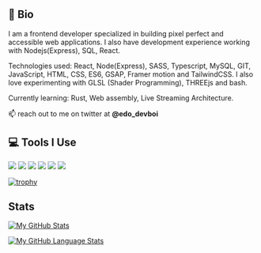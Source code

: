 ## 🧿 Bio

I am a frontend developer specialized in building pixel perfect and accessible web applications. I also have development experience working with Nodejs(Express), SQL, React.

Technologies used: React, Node(Express), SASS, Typescript, MySQL, GIT, JavaScript, HTML, CSS, ES6, GSAP, Framer motion and TailwindCSS. I also love experimenting with GLSL (Shader Programming), THREEjs and bash.

Currently learning: Rust, Web assembly, Live Streaming Architecture.

📫 reach out to me on twitter at __@edo_devboi__

## 💻 Tools I Use

![](https://img.shields.io/badge/Code-React-informational?style=flat&logo=React&logoColor=white&color=61dbfb)
![](https://img.shields.io/badge/Code-Next.js-informational?style=flat&logo=Next.js&logoColor=white&color=121212)
![](https://img.shields.io/badge/Code-TypeScript-informational?style=flat&logo=TypeScript&logoColor=white&color=007acc)
![](https://img.shields.io/badge/Code-JavaScript-informational?style=flat&logo=JavaScript&logoColor=white&color=323330)
![](https://img.shields.io/badge/Code-Sass-informational?style=flat&logo=Sass&logoColor=white&color=cc6699)
![](https://img.shields.io/badge/Code-Node-informational?style=flat&logo=Node.js&logoColor=white&color=3c873a)

[![trophy](https://github-profile-trophy.vercel.app/?username=fortuneehis&theme=onedark)](https://github.com/ryo-ma/github-profile-trophy)

## Stats

[![My GitHub Stats](https://github-readme-stats.vercel.app/api/?username=fortuneehis&count_private=true&theme=tokyonight&showicons=true)]()

[![My GitHub Language Stats](https://github-readme-stats.vercel.app/api/top-langs/?username=fortuneehis&langs_count=5&theme=tokyonight)]()

